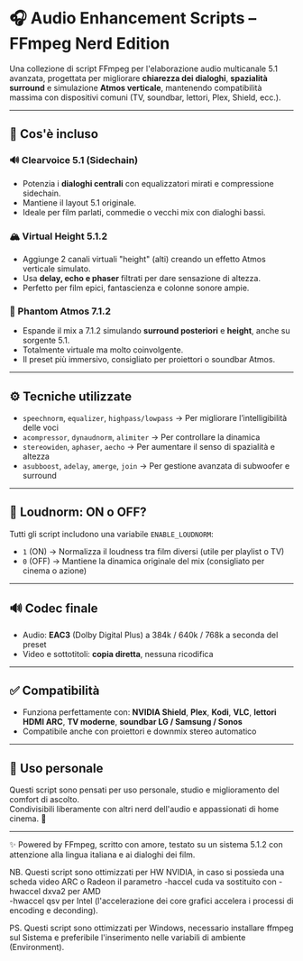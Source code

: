 # 🎧 Audio Enhancement Scripts – FFmpeg Nerd Edition

Una collezione di script FFmpeg per l'elaborazione audio multicanale 5.1 avanzata, progettata per migliorare **chiarezza dei dialoghi**, **spazialità surround** e simulazione **Atmos verticale**, mantenendo compatibilità massima con dispositivi comuni (TV, soundbar, lettori, Plex, Shield, ecc.).

---

## 📜 Cos'è incluso

### 🔊 Clearvoice 5.1 (Sidechain)
- Potenzia i **dialoghi centrali** con equalizzatori mirati e compressione sidechain.
- Mantiene il layout 5.1 originale.
- Ideale per film parlati, commedie o vecchi mix con dialoghi bassi.

### 🏔️ Virtual Height 5.1.2
- Aggiunge 2 canali virtuali "height" (alti) creando un effetto Atmos verticale simulato.
- Usa **delay, echo e phaser** filtrati per dare sensazione di altezza.
- Perfetto per film epici, fantascienza e colonne sonore ampie.

### 🌌 Phantom Atmos 7.1.2
- Espande il mix a 7.1.2 simulando **surround posteriori** e **height**, anche su sorgente 5.1.
- Totalmente virtuale ma molto coinvolgente.
- Il preset più immersivo, consigliato per proiettori o soundbar Atmos.

---

## ⚙️ Tecniche utilizzate

- `speechnorm`, `equalizer`, `highpass/lowpass` → Per migliorare l’intelligibilità delle voci
- `acompressor`, `dynaudnorm`, `alimiter` → Per controllare la dinamica
- `stereowiden`, `aphaser`, `aecho` → Per aumentare il senso di spazialità e altezza
- `asubboost`, `adelay`, `amerge`, `join` → Per gestione avanzata di subwoofer e surround

---

## 📐 Loudnorm: ON o OFF?

Tutti gli script includono una variabile `ENABLE_LOUDNORM`:

- `1` (ON) → Normalizza il loudness tra film diversi (utile per playlist o TV)
- `0` (OFF) → Mantiene la dinamica originale del mix (consigliato per cinema o azione)

---

## 🔊 Codec finale

- Audio: **EAC3** (Dolby Digital Plus) a 384k / 640k / 768k a seconda del preset
- Video e sottotitoli: **copia diretta**, nessuna ricodifica

---

## ✅ Compatibilità

- Funziona perfettamente con: **NVIDIA Shield**, **Plex**, **Kodi**, **VLC**, **lettori HDMI ARC**, **TV moderne**, **soundbar LG / Samsung / Sonos**
- Compatibile anche con proiettori e downmix stereo automatico

---

## 📁 Uso personale

Questi script sono pensati per uso personale, studio e miglioramento del comfort di ascolto.  
Condivisibili liberamente con altri nerd dell'audio e appassionati di home cinema. 🍿

---

✨ Powered by FFmpeg, scritto con amore, testato su un sistema 5.1.2 con attenzione alla lingua italiana e ai dialoghi dei film.

NB. Questi script sono ottimizzati per HW NVIDIA, in caso si possieda una scheda video ARC o
    Radeon il parametro -haccel cuda     va sostituito con 
                        -hwaccel dxva2   per AMD  
                        -hwaccel qsv     per Intel 
    (l'accelerazione dei core grafici accelera i processi di encoding e deconding).

PS. Questi script sono ottimizzati per Windows, necessario installare ffmpeg sul Sistema e
    preferibile l'inserimento nelle variabili di ambiente (Environment).
